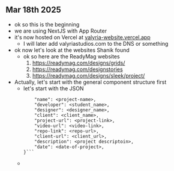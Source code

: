 ## Mar 18th 2025

- ok so this is the beginning
- we are using NextJS with App Router
- it's now hosted on Vercel at [valyria-website.vercel.app](https://valyria-website.vercel.app/)
    - I will later add valyriastudios.com to the DNS or something
- ok now let's look at the websites Shanik found
    - ok so here are the ReadyMag websites
        1. https://readymag.com/designs/grids/
        2. https://readymag.com/designstories
        3. https://readymag.com/designs/sleek/project/
- Actually, let's start with the general component structure first
    - let's start with the JSON
        ``` {
            "name": <project-name>,
            "developer": <student_name>,
            "designer": <designer_name>,
            "client": <client_name>,
            "project-url": <project-link>,
            "video-url": <video-link>,
            "repo-link": <repo-url>,
            "client-url": <client_url>,
            "description": <project descriptoin>,
            "date": <date-of-project>,
        }```
    - 